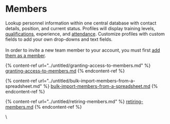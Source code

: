 # Members

Lookup personnel information within one central database with contact details, position, and current status. Profiles will display training levels, [qualifications](../qualifications/), experience, and [attendance](../../shared-services/activities/setting-attendance-periods-on-an-activity.md). Customize profiles with custom fields to add your own drop-downs and text fields.\
\
In order to invite a new team member to your account, you must first [add them as a member](../../user-access/inviting-new-users.md).

{% content-ref url="../untitled/granting-access-to-members.md" %}
[granting-access-to-members.md](../untitled/granting-access-to-members.md)
{% endcontent-ref %}

{% content-ref url="../untitled/bulk-import-members-from-a-spreadsheet.md" %}
[bulk-import-members-from-a-spreadsheet.md](../untitled/bulk-import-members-from-a-spreadsheet.md)
{% endcontent-ref %}

{% content-ref url="../untitled/retiring-members.md" %}
[retiring-members.md](../untitled/retiring-members.md)
{% endcontent-ref %}



\
